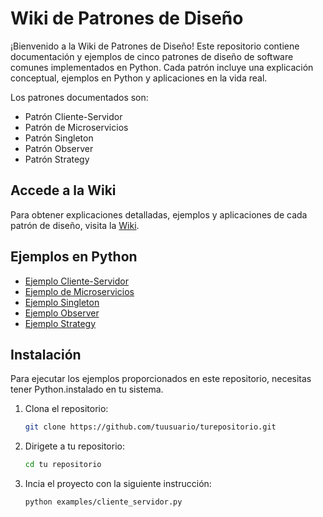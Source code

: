 # Wiki de Patrones de Diseño

¡Bienvenido a la Wiki de Patrones de Diseño! Este repositorio contiene documentación y ejemplos de cinco patrones de diseño de software comunes implementados en Python. Cada patrón incluye una explicación conceptual, ejemplos en Python y aplicaciones en la vida real.

Los patrones documentados son:

- Patrón Cliente-Servidor
- Patrón de Microservicios
- Patrón Singleton
- Patrón Observer
- Patrón Strategy

## Accede a la Wiki

Para obtener explicaciones detalladas, ejemplos y aplicaciones de cada patrón de diseño, visita la [Wiki](https://github.com/John-fonseca/GlosarioConceptos-Arquitectura-de-Software-/wiki).

## Ejemplos en Python

- [Ejemplo Cliente-Servidor](./examples/cliente_servidor.py)
- [Ejemplo de Microservicios](./examples/microservicios.py)
- [Ejemplo Singleton](./examples/singleton.py)
- [Ejemplo Observer](./examples/observer.py)
- [Ejemplo Strategy](./examples/strategy.py)

## Instalación

Para ejecutar los ejemplos proporcionados en este repositorio, necesitas tener Python.instalado en tu sistema.

1. Clona el repositorio:
   ```bash
   git clone https://github.com/tuusuario/turepositorio.git

2. Dirigete a tu repositorio:
   ```bash
   cd tu repositorio
   
3. Incia el proyecto con la siguiente instrucción:
   ```bash
   python examples/cliente_servidor.py

